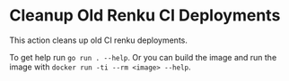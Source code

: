 # Cleanup Old Renku CI Deployments

This action cleans up old CI renku deployments.

To get help run `go run . --help`. Or you can build the image and run the image with `docker run -ti --rm <image> --help`.
